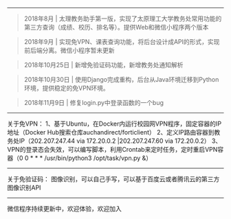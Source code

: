 ---
>2018年8月 | 太理教务助手第一版，实现了太原理工大学教务处常用功能的第三方查询（成绩、校历、排名等）。提供Web和微信小程序两个版本

>2018年9月 | 实现免VPN、课表查询功能，将后台设计成API的形式，实现前后端分离。微信小程序暂未更新

>2018年10月25日 | 新增免验证码功能，新增教务处通知解析

>2018年10月30日 | 使用Django完成重构，后台从Java环境迁移到Python环境，提供稳定的免VPN环境。

>2018年11月9日 | 修复login.py中登录函数的一个bug
***
关于免VPN： 
1、基于Ubuntu，在Docker内运行校园网VPN程序，固定容器的IP地址（Docker Hub搜索仓库auchandirect/forticlient） 2、定义IP路由容器到教务处IP（202.207.247.44 via 172.20.0.2 |202.207.247.60 via 172.20.0.2） 3、VPN的登录态会失效，可以编写脚本，利用Crontab来定时任务，定时重启VPN容器（0 0 * * * /usr/bin/python3 /opt/task/vpn.py &）
***
关于免验证码： 
图像识别，可以自己手写，可以基于百度云或者腾讯云的第三方图像识别API
***
微信程序持续更新中，欢迎体验，欢迎加入

